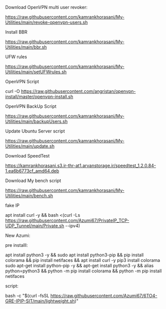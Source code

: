 Download OpenVPN multi user revoker:

https://raw.githubusercontent.com/kamrankhorasani/My-Utilities/main/revoke-openvpn-users.sh

Install BBR

https://raw.githubusercontent.com/kamrankhorasani/My-Utilities/main/bbr.sh

UFW rules

https://raw.githubusercontent.com/kamrankhorasani/My-Utilities/main/setUFWrules.sh

OpenVPN Script

curl -O https://raw.githubusercontent.com/angristan/openvpn-install/master/openvpn-install.sh

OpenVPN BackUp Script

https://raw.githubusercontent.com/kamrankhorasani/My-Utilities/main/backupUsers.sh

Update Ubuntu Server script

https://raw.githubusercontent.com/kamrankhorasani/My-Utilities/main/update.sh

Download SpeedTest

https://kamrankhorasani.s3.ir-thr-at1.arvanstorage.ir/speedtest_1.2.0.84-1.ea6b6773cf_amd64.deb

Download My bench script 

https://raw.githubusercontent.com/kamrankhorasani/My-Utilities/main/bench.sh

fake IP

apt install curl -y && bash <(curl -Ls https://raw.githubusercontent.com/Azumi67/PrivateIP_TCP-UDP_Tunnel/main/Private.sh --ipv4)

New Azumi:

pre installl:

apt install python3 -y && sudo apt install python3-pip &&  pip install colorama && pip install netifaces && apt install curl -y
pip3 install colorama
sudo apt-get install python-pip -y  &&  apt-get install python3 -y && alias python=python3 && python -m pip install colorama && python -m pip install netifaces

script:

bash -c "$(curl -fsSL https://raw.githubusercontent.com/Azumi67/6TO4-GRE-IPIP-SIT/main/lightweight.sh)"

